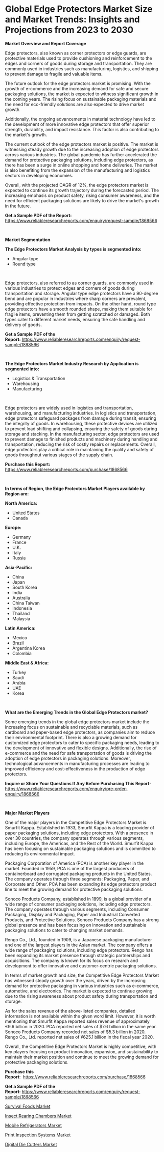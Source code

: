 <p><h1>Global Edge Protectors Market Size and Market Trends: Insights and Projections from 2023 to 2030</h1></p><p><strong>Market Overview and Report Coverage</strong></p>
<p><p>Edge protectors, also known as corner protectors or edge guards, are protective materials used to provide cushioning and reinforcement to the edges and corners of goods during storage and transportation. They are commonly used in industries such as manufacturing, logistics, and shipping to prevent damage to fragile and valuable items.</p><p>The future outlook for the edge protectors market is promising. With the growth of e-commerce and the increasing demand for safe and secure packaging solutions, the market is expected to witness significant growth in the coming years. The rising focus on sustainable packaging materials and the need for eco-friendly solutions are also expected to drive market growth.</p><p>Additionally, the ongoing advancements in material technology have led to the development of more innovative edge protectors that offer superior strength, durability, and impact resistance. This factor is also contributing to the market's growth.</p><p>The current outlook of the edge protectors market is positive. The market is witnessing steady growth due to the increasing adoption of edge protectors across various industries. The global pandemic has further accelerated the demand for protective packaging solutions, including edge protectors, as there has been a surge in online shopping and home deliveries. The market is also benefiting from the expansion of the manufacturing and logistics sectors in developing economies.</p><p>Overall, with the projected CAGR of 12%, the edge protectors market is expected to continue its growth trajectory during the forecasted period. The increasing emphasis on product safety, rising consumer awareness, and the need for efficient packaging solutions are likely to drive the market's growth in the future.</p></p>
<p><strong>Get a Sample PDF of the Report:</strong> <a href="https://www.reliableresearchreports.com/enquiry/request-sample/1868566">https://www.reliableresearchreports.com/enquiry/request-sample/1868566</a></p>
<p>&nbsp;</p>
<p><strong>Market Segmentation</strong></p>
<p><strong>The Edge Protectors Market Analysis by types is segmented into:</strong></p>
<p><ul><li>Angular type</li><li>Round type</li></ul></p>
<p>&nbsp;</p>
<p><p>Edge protectors, also referred to as corner guards, are commonly used in various industries to protect edges and corners of goods during transportation and storage. Angular type edge protectors have a 90-degree bend and are popular in industries where sharp corners are prevalent, providing effective protection from impacts. On the other hand, round type edge protectors have a smooth rounded shape, making them suitable for fragile items, preventing them from getting scratched or damaged. Both types cater to different market needs, ensuring the safe handling and delivery of goods.</p></p>
<p><strong>Get a Sample PDF of the Report:</strong>&nbsp;<a href="https://www.reliableresearchreports.com/enquiry/request-sample/1868566">https://www.reliableresearchreports.com/enquiry/request-sample/1868566</a></p>
<p>&nbsp;</p>
<p><strong>The Edge Protectors Market Industry Research by Application is segmented into:</strong></p>
<p><ul><li>Logistics & Transportation</li><li>Warehousing</li><li>Manufacturing</li></ul></p>
<p>&nbsp;</p>
<p><p>Edge protectors are widely used in logistics and transportation, warehousing, and manufacturing industries. In logistics and transportation, edge protectors safeguard packages from damage during transit, ensuring the integrity of goods. In warehousing, these protective devices are utilized to prevent load shifting and collapsing, ensuring the safety of goods during storage and stacking. In the manufacturing sector, edge protectors are used to prevent damage to finished products and machinery during handling and transportation, reducing the risk of costly repairs or replacements. Overall, edge protectors play a critical role in maintaining the quality and safety of goods throughout various stages of the supply chain.</p></p>
<p><strong>Purchase this Report:</strong>&nbsp; <a href="https://www.reliableresearchreports.com/purchase/1868566">https://www.reliableresearchreports.com/purchase/1868566</a></p>
<p>&nbsp;</p>
<p><strong>In terms of Region, the Edge Protectors Market Players available by Region are:</strong></p>
<p>
    <p> <strong> North America: </strong>
        <ul>
            <li>United States</li>
            <li>Canada</li>
        </ul>
        </p> 
    <p> <strong> Europe: </strong>
        <ul>
            <li>Germany</li>
            <li>France</li>
            <li>U.K.</li>
            <li>Italy</li>
            <li>Russia</li>
        </ul>
        </p> 
    <p> <strong> Asia-Pacific: </strong>
        <ul>
            <li>China</li>
            <li>Japan</li>
            <li>South Korea</li>
            <li>India</li>
            <li>Australia</li>
            <li>China Taiwan</li>
            <li>Indonesia</li>
            <li>Thailand</li>
            <li>Malaysia</li>
        </ul>
        </p> 
    <p> <strong> Latin America: </strong>
        <ul>
            <li>Mexico</li>
            <li>Brazil</li>
            <li>Argentina Korea</li>
            <li>Colombia</li>
        </ul>
        </p> 
    <p> <strong> Middle East & Africa: </strong>
        <ul>
            <li>Turkey</li>
            <li>Saudi</li>
            <li>Arabia</li>
            <li>UAE</li>
            <li>Korea</li>
        </ul>
    </p>
    </p>
<p>&nbsp;</p>
<p><strong>What are the Emerging Trends in the Global Edge Protectors market?</strong></p>
<p><p>Some emerging trends in the global edge protectors market include the increasing focus on sustainable and recyclable materials, such as cardboard and paper-based edge protectors, as companies aim to reduce their environmental footprint. There is also a growing demand for customized edge protectors to cater to specific packaging needs, leading to the development of innovative and flexible designs. Additionally, the rise of e-commerce and the need for safe transportation of goods is driving the adoption of edge protectors in packaging solutions. Moreover, technological advancements in manufacturing processes are leading to improved efficiency and cost-effectiveness in the production of edge protectors.</p></p>
<p><strong>Inquire or Share Your Questions If Any Before Purchasing This Report</strong>- <a href="https://www.reliableresearchreports.com/enquiry/pre-order-enquiry/1868566">https://www.reliableresearchreports.com/enquiry/pre-order-enquiry/1868566</a></p>
<p>&nbsp;</p>
<p><strong>Major Market Players</strong></p>
<p><p>One of the major players in the Competitive Edge Protectors Market is Smurfit Kappa. Established in 1933, Smurfit Kappa is a leading provider of paper packaging solutions, including edge protectors. With a presence in over 30 countries, the company operates through various segments, including Europe, the Americas, and the Rest of the World. Smurfit Kappa has been focusing on sustainable packaging solutions and is committed to reducing its environmental impact.</p><p>Packaging Corporation of America (PCA) is another key player in the market. Founded in 1959, PCA is one of the largest producers of containerboard and corrugated packaging products in the United States. The company operates through three segments: Packaging, Paper, and Corporate and Other. PCA has been expanding its edge protectors product line to meet the growing demand for protective packaging solutions.</p><p>Sonoco Products Company, established in 1899, is a global provider of a wide range of consumer packaging solutions, including edge protectors. The company operates through various segments, including Consumer Packaging, Display and Packaging, Paper and Industrial Converted Products, and Protective Solutions. Sonoco Products Company has a strong global presence and has been focusing on innovation and sustainable packaging solutions to cater to changing market demands.</p><p>Rengo Co., Ltd., founded in 1909, is a Japanese packaging manufacturer and one of the largest players in the Asian market. The company offers a wide range of packaging solutions, including edge protectors. Rengo has been expanding its market presence through strategic partnerships and acquisitions. The company is known for its focus on research and development to offer innovative and customer-centric packaging solutions.</p><p>In terms of market growth and size, the Competitive Edge Protectors Market has witnessed steady growth over the years, driven by the increasing demand for protective packaging in various industries such as e-commerce, automotive, and electronics. The market is expected to continue growing due to the rising awareness about product safety during transportation and storage.</p><p>As for the sales revenue of the above-listed companies, detailed information is not available within the given word limit. However, it is worth mentioning that Smurfit Kappa reported sales revenue of approximately €9.6 billion in 2020. PCA reported net sales of $7.6 billion in the same year. Sonoco Products Company recorded net sales of $5.3 billion in 2020. Rengo Co., Ltd. reported net sales of ¥625.1 billion in the fiscal year 2020.</p><p>Overall, the Competitive Edge Protectors Market is highly competitive, with key players focusing on product innovation, expansion, and sustainability to maintain their market position and continue to meet the growing demand for protective packaging solutions.</p></p>
<p><strong>Purchase this Report:</strong>&nbsp;&nbsp;<a href="https://www.reliableresearchreports.com/purchase/1868566">https://www.reliableresearchreports.com/purchase/1868566</a></p>
<p></p>
<p><strong>Get a Sample PDF of the Report:</strong>&nbsp;<a href="https://www.reliableresearchreports.com/enquiry/request-sample/1868566">https://www.reliableresearchreports.com/enquiry/request-sample/1868566</a></p>
<p><p><a href="https://medium.com/@ravenrussel2023/analyzing-survival-foods-market-global-industry-perspective-and-forecast-2023-to-2030-731d41567ba7">Survival Foods Market</a></p><p><a href="https://medium.com/@bernadetteball666/insect-rearing-chambers-market-furnishes-information-on-market-share-market-trends-and-market-de8b304144ee">Insect Rearing Chambers Market</a></p><p><a href="https://medium.com/@laurenglover76/mobile-refrigerators-market-outlook-industry-overview-and-forecast-2023-to-2030-95b9a0456e8e">Mobile Refrigerators Market</a></p><p><a href="https://medium.com/@jenniferwhite656/print-inspection-systems-market-size-and-market-trends-complete-industry-overview-2023-to-2030-aba735628473">Print Inspection Systems Market</a></p><p><a href="https://medium.com/@bonniehoppe2023/digital-die-cutters-market-size-market-outlook-and-market-forecast-2023-to-2030-09deb34ff20c">Digital Die Cutters Market</a></p></p>